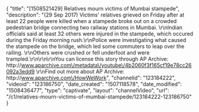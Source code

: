 {
    "title": "[1508521429] Relatives mourn victims of Mumbai stampede",
    "description": "(29 Sep 2017) Victims' relatives grieved on Friday after at least 22 people were killed when a stampede broke out on a crowded pedestrian bridge connecting two railway stations in Mumbai. \r\nIndian officials said at least 32 others were injured in the stampede, which occured during the Friday morning rush.\r\nPolice were investigating what caused the stampede on the bridge, which led some commuters to leap over the railing. \r\nOthers were crushed or fell underfoot and were trampled.\r\n\r\n\r\nYou can license this story through AP Archive: http:\/\/www.aparchive.com\/metadata\/youtube\/4b2060f3f165cf19e78cc26092a3edd9 \r\nFind out more about AP Archive: http:\/\/www.aparchive.com\/HowWeWork",
    "channelid": "123184222",
    "videoid": "123186750",
    "date_created": "1507118578",
    "date_modified": "1508436477",
    "type": "captivate",
    "layout": "channelVideo",
    "url": "\/c1\/relatives-mourn-victims-of-mumbai-stampede\/123184222-123186750"
}